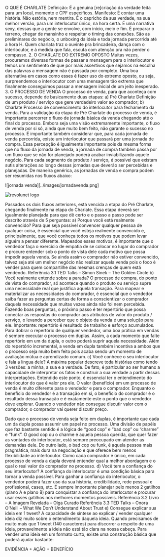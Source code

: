 O QUE É CHARLATE
Definição:
É a genuína [re]criação da verdade feita para um local, momento e CPF específicos.
Manifesto:
É contar uma história. Não estória, nem mentira. É o capricho da sua verdade, na sua melhor
versão, para um interlocutor único, na hora certa. É uma narrativa sexy, dessas que a gente
se envolve, com início, meio e fim. É preparar o terreno, chegar de mansinho e respeitar o
timing das conexões. São as preliminares do negócio, o unboxing da ideia e toda jornada
percorrida até a hora H. Quem charlata traz o ouvinte pra brincadeira, dança com o
interlocutor, e à medida que fala, escuta com atenção pra não perder o compasso.
2. O CHARLATE DO EXTREMO OPOSTO
Muitas vezes, procuramos diversas formas de passar a mensagem para o interlocutor e
temos um sentimento de que por mais assertivos que sejamos na escolha das palavras a
mensagem não é passada por completo. Uma boa alternativa em casos como esses é fazer
uso do extremo oposto, ou seja, surpreendemos o interlocutor com uma mensagem tão
extrema que finalmente conseguimos passar a mensagem inicial de um jeito inesperado.
3. O PROCESSO DE VENDA
O processo de venda, para que aconteça com sucesso, depende de basicamente duas
etapas:
a) Pré Charlate
Definição de um produto / serviço que gere verdadeiro valor ao comprador;
b) Charlate
Processo de convencimento do interlocutor para fechamento da venda.
Para a validação da etapa de Pré Charlate do processo de venda, é importante percorrer o
fluxo de jornada básica da venda chegando até o final do processo. Embora seja uma visão
extremamente importante, o fluxo de venda por si só, ainda que muito bem feito, não
garante o sucesso no processo. É importante também considerar que, para cada jornada de
venda percorrida, existe um interlocutor que passará por uma jornada de compra. Essa
percepção é igualmente importante pois da mesma forma que no fluxo da jornada de venda,
a jornada de compra também passa por um fluxo que se não for planejado poderá acabar
inviabilizando aquele negócio.
Para cada segmento de produto / serviço, é possível que existam sutis alterações ao longo
dessas jornadas que deverão ser percebidas e planejadas. De maneira genérica, as jornadas
de venda e compra podem ser resumidas nos fluxos abaixo:

![jornada venda][../images/jornadavenda.png]

![revolunet logo](http://www.revolunet.com/static/parisjs8/img/logo-revolunet-carre.jpg "revolunet logo")

Passados os dois fluxos anteriores, está vencida a etapa do Pré Charlate, chegando
finalmente na etapa do Charlate. Essa etapa deverá ser igualmente planejada para que dê
certo e o passo a passo pode ser descrito através de 5 perguntas:
a) Porque você está realmente convencido?
Para que seja possível convencer qualquer pessoa de qualquer coisa, é essencial que
você esteja realmente convencido e, principalmente, que você conheça todos os motivos
que podem levar alguém a pensar diferente. Mapeados esses motivos, é importante que
o vendedor faça o exercício de empatia de se colocar no lugar do comprador e procure
entender sob o ponto de vista dele cada motivo que possa impedir aquela venda. Se
ainda assim o comprador não estiver convencido, talvez seja até um melhor negócio não
realizar aquela venda pois o foco é vender para quem compartilhe das mesmas crenças
de quem está vendendo.
Referência 3.1
TED Talks – Simon Sinek – The Golden Circle
b) Você realmente entende sobre a parada?
O processo de compra, do ponto de vista do comprador, só acontece quando o produto
ou serviço supre uma necessidade real que justifica aquela transação. Para mapear e
materializar as necessidades do comprador, é essencial que o vendedor saiba fazer as
perguntas certas de forma a conscientizar o comprador daquela necessidade que muitas
vezes ainda não foi nem percebida. Fazendo boas perguntas, o próximo passo é ter
repertório que possa conectar as respostas do comprador aos atributos de valor do
produto / serviço, o levando a perceber que o objeto da venda é uma solução para ele.
Importante: repertório é resultado de trabalho e esforço acumulados. Para dobrar o
repertório de qualquer vendedor, uma boa prática em vendas é sempre executar o
processo em duplas. Assim, a cada momento que falte repertório em um da dupla, o
outro poderá suprir aquela necessidade. Além do repertório incremental, a venda em
dupla também incentiva a ambos que o processo seja muito bem feito pois acaba sendo
um momento de avaliação mútua e aprendizado comum.
c) Você conhece o seu interlocutor e fala a língua dele?
A máxima popular descreve toda histórias como tendo 3 versões: a minha, a sua e a
verdade. De fato, é particular ao ser humano a capacidade de interpretar os fatos e
construir a sua verdade a partir dessas interpretações. Entendido este ponto, é essencial
ter o entendimento do interlocutor do que é valor pra ele. O valor (benefício) em um
processo de venda é muito diferente para o vendedor e para o comprador. Enquanto o
benefício do vendedor é a transação em si, o benefício do comprador é o resultado dessa
transação e é exatamente este o ponto que o vendedor deve explorar. Quando o
vendedor não consegue discutir valor com o comprador, o comprador vai querer discutir
preço.

Dado que o processo de venda seja feito em duplas, é importante que cada um da dupla
possa assumir um papel no processo. Uma divisão de papéis que faz bastante sentido é
a lógica de “good cop” e “bad cop” ou “charme” e “funk”. O good cop ou o charme é
aquela pessoa querida, que quer fazer as vontades do interlocutor, está sempre
preocupado em atender as demandas dele. Do outro lado, o bad cop ou funk, é aquela
pessoa mais pragmática, mais dura na negociação e que oferece bem menos flexibilidade
ao interlocutor. Como cada comprador é único, em cada processo de venda a dupla
deverá entender qual a melhor abordagem e o qual o real valor do comprador no
processo.
d) Você tem a confiança do seu interlocutor?
A confiança do interlocutor é uma condição básica para tornar a venda possível. Para
ganhar a confiança do interlocutor, o vendedor poderá fazer uso da sua história,
credibilidade, rede pessoal e profissional, cases, etc. É sempre importante planejar pelo
menos 2 gatilhos (plano A e plano B) para conquistar a confiança do interlocutor e
procurar usar esses gatilhos nos melhores momentos possíveis.
Referência 3.2
Livro – A Imagem Revelada – Olga Curado
Referência 3.3
TED Talks – Onora O’Neill – What We Don’t Understand About Trust
e) Consegue explicar sua ideia em 1 tweet?
A capacidade de síntese ao explicar / vender qualquer ideia diz muito sobre o
entendimento daquela ideia. Quando precisamos de muito mais que 1 tweet (140
caracteres) para discorrer a respeito de uma ideia, provavelmente a ideia não está tão
clara na nossa cabeça. Para vender uma ideia em um formato curto, existe uma
construção básica que poderá ajudar bastante:

EVIDÊNCIA + AÇÃO + BENEFÍCIO